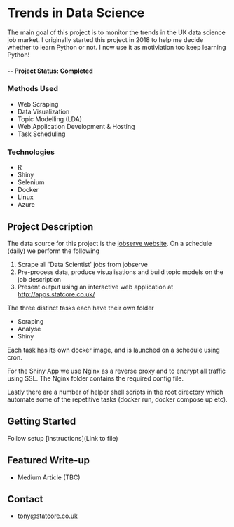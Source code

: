 # Trends in Data Science
The main goal of this project is to monitor the trends in the UK data science job market. I originally started this project in 2018 to help me decide whether to learn Python or not. I now use it as motiviation too keep learning Python! 

#### -- Project Status: Completed

### Methods Used
* Web Scraping
* Data Visualization
* Topic Modelling (LDA)
* Web Application Development & Hosting
* Task Scheduling

### Technologies
* R 
* Shiny
* Selenium
* Docker
* Linux
* Azure

## Project Description
The data source for this project is the [jobserve website](https://www.jobserve.com/gb/en/Job-Search/). On a schedule (daily) we perform the following
1. Scrape all 'Data Scientist' jobs from jobserve
2. Pre-process data, produce visualisations and build topic models on the job description
3. Present output using an interactive web application at http://apps.statcore.co.uk/

The three distinct tasks each have their own folder 

* Scraping 
* Analyse 
* Shiny

Each task has its own docker image, and is launched on a schedule using cron.

For the Shiny App we use Nginx as a reverse proxy and to encrypt all traffic using SSL. The Nginx folder contains the required config file.

Lastly there are a number of helper shell scripts in the root directory which automate some of the repetitive tasks (docker run, docker compose up etc).

## Getting Started

Follow setup [instructions](Link to file)

## Featured Write-up
* Medium Article (TBC)

## Contact
* tony@statcore.co.uk





